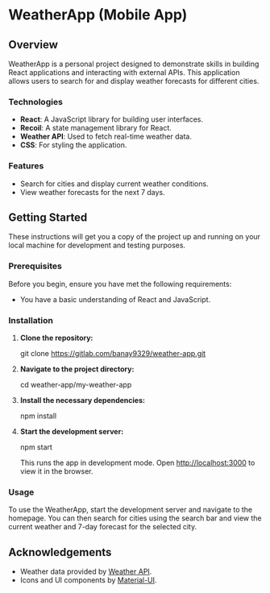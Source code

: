 # WeatherApp (Mobile App)

## Overview

WeatherApp is a personal project designed to demonstrate skills in building React applications and interacting with external APIs. This application allows users to search for and display weather forecasts for different cities.

### Technologies

- **React**: A JavaScript library for building user interfaces.
- **Recoil**: A state management library for React.
- **Weather API**: Used to fetch real-time weather data.
- **CSS**: For styling the application.

### Features

- Search for cities and display current weather conditions.
- View weather forecasts for the next 7 days.

## Getting Started

These instructions will get you a copy of the project up and running on your local machine for development and testing purposes.

### Prerequisites

Before you begin, ensure you have met the following requirements:

- You have a basic understanding of React and JavaScript.

### Installation

1. **Clone the repository:**

   git clone https://gitlab.com/banay9329/weather-app.git

2. **Navigate to the project directory:**

   cd weather-app/my-weather-app

3. **Install the necessary dependencies:**

   npm install

4. **Start the development server:**

   npm start

   This runs the app in development mode. Open [http://localhost:3000](http://localhost:3000) to view it in the browser.

### Usage

To use the WeatherApp, start the development server and navigate to the homepage. You can then search for cities using the search bar and view the current weather and 7-day forecast for the selected city.

## Acknowledgements

- Weather data provided by [Weather API](https://www.weatherapi.com/).
- Icons and UI components by [Material-UI](https://material-ui.com/).
